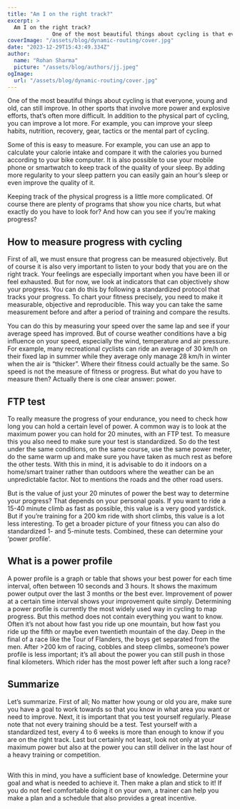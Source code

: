 ```yaml
---
title: "Am I on the right track?"
excerpt: >
  Am I on the right track?
              One of the most beautiful things about cycling is that everyone, young and old, can still improve. In other sports that involve more power and explosive efforts, t
coverImage: "/assets/blog/dynamic-routing/cover.jpg"
date: "2023-12-29T15:43:49.334Z"
author:
  name: "Rohan Sharma"
  picture: "/assets/blog/authors/jj.jpeg"
ogImage:
  url: "/assets/blog/dynamic-routing/cover.jpg"
---
```


One of the most beautiful things about cycling is that everyone, young and old, can still improve. In other sports that involve more power and explosive efforts, that’s often more difficult. In addition to the physical part of cycling, you can improve a lot more. For example, you can improve your sleep habits, nutrition, recovery, gear, tactics or the mental part of cycling.


Some of this is easy to measure. For example, you can use an app to calculate your calorie intake and compare it with the calories you burned according to your bike computer. It is also possible to use your mobile phone or smartwatch to keep track of the quality of your sleep. By adding more regularity to your sleep pattern you can easily gain an hour’s sleep or even improve the quality of it.


Keeping track of the physical progress is a little more complicated. Of course there are plenty of programs that show you nice charts, but what exactly do you have to look for? And how can you see if you’re making progress?


## How to measure progress with cycling

First of all, we must ensure that progress can be measured objectively. But of course it is also very important to listen to your body that you are on the right track. Your feelings are especially important when you have been ill or feel exhausted. But for now, we look at indicators that can objectively show your progress. You can do this by following a standardized protocol that tracks your progress. To chart your fitness precisely, you need to make it measurable, objective and reproducible. This way you can take the same measurement before and after a period of training and compare the results.


You can do this by measuring your speed over the same lap and see if your average speed has improved. But of course weather conditions have a big influence on your speed, especially the wind, temperature and air pressure. For example, many recreational cyclists can ride an average of 30 km/h on their fixed lap in summer while they average only manage 28 km/h in winter when the air is “thicker”. Where their fitness could actually be the same. So speed is not the measure of fitness or progress. But what do you have to measure then? Actually there is one clear answer: power.


## FTP test

To really measure the progress of your endurance, you need to check how long you can hold a certain level of power. A common way is to look at the maximum power you can hold for 20 minutes, with an FTP test. To measure this you also need to make sure your test is standardized. So do the test under the same conditions, on the same course, use the same power meter, do the same warm up and make sure you have taken as much rest as before the other tests. With this in mind, it is advisable to do it indoors on a home/smart trainer rather than outdoors where the weather can be an unpredictable factor. Not to mentions the roads and the other road users.


But is the value of just your 20 minutes of power the best way to determine your progress? That depends on your personal goals. If you want to ride a 15-40 minute climb as fast as possible, this value is a very good yardstick. But if you’re training for a 200 km ride with short climbs, this value is a lot less interesting. To get a broader picture of your fitness you can also do standardized 1- and 5-minute tests. Combined, these can determine your ‘power profile’.


## What is a power profile

A power profile is a graph or table that shows your best power for each time interval, often between 10 seconds and 3 hours. It shows the maximum power output over the last 3 months or the best ever. Improvement of power at a certain time interval shows your improvement quite simply. Determining a power profile is currently the most widely used way in cycling to map progress. But this method does not contain everything you want to know. Often it’s not about how fast you ride up one mountain, but how fast you ride up the fifth or maybe even twentieth mountain of the day. Deep in the final of a race like the Tour of Flanders, the boys get separated from the men. After >200 km of racing, cobbles and steep climbs, someone’s power profile is less important; it’s all about the power you can still push in those final kilometers. Which rider has the most power left after such a long race?


## Summarize

Let’s summarize. First of all; No matter how young or old you are, make sure you have a goal to work towards so that you know in what area you want or need to improve. Next, it is important that you test yourself regularly. Please note that not every training should be a test. Test yourself with a standardized test, every 4 to 6 weeks is more than enough to know if you are on the right track. Last but certainly not least, look not only at your maximum power but also at the power you can still deliver in the last hour of a heavy training or competition.


## 

With this in mind, you have a sufficient base of knowledge. Determine your goal and what is needed to achieve it. Then make a plan and stick to it! If you do not feel comfortable doing it on your own, a trainer can help you make a plan and a schedule that also provides a great incentive.
